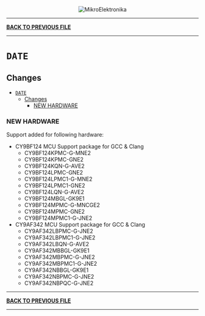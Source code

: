<p align="center">
  <img src="http://www.mikroe.com/img/designs/beta/logo_small.png?raw=true" alt="MikroElektronika"/>
</p>

---

**[BACK TO PREVIOUS FILE](../changelog.md)**

---

# `DATE`

## Changes

- [`DATE`](#date)
  - [Changes](#changes)
    - [NEW HARDWARE](#new-hardware)

### NEW HARDWARE

Support added for following hardware:

+ CY9BF124 MCU Support package for GCC & Clang
  + CY9BF124KPMC-G-MNE2
  + CY9BF124KPMC-GNE2
  + CY9BF124KQN-G-AVE2
  + CY9BF124LPMC-GNE2
  + CY9BF124LPMC1-G-MNE2
  + CY9BF124LPMC1-GNE2
  + CY9BF124LQN-G-AVE2
  + CY9BF124MBGL-GK9E1
  + CY9BF124MPMC-G-MNCGE2
  + CY9BF124MPMC-GNE2
  + CY9BF124MPMC1-G-JNE2
+ CY9AF342 MCU Support package for GCC & Clang
  + CY9AF342LBPMC-G-JNE2
  + CY9AF342LBPMC1-G-JNE2
  + CY9AF342LBQN-G-AVE2
  + CY9AF342MBBGL-GK9E1
  + CY9AF342MBPMC-G-JNE2
  + CY9AF342MBPMC1-G-JNE2
  + CY9AF342NBBGL-GK9E1
  + CY9AF342NBPMC-G-JNE2
  + CY9AF342NBPQC-G-JNE2

---

**[BACK TO PREVIOUS FILE](../changelog.md)**

---
